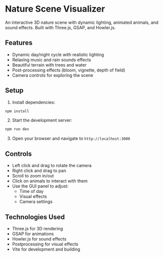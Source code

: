 # Nature Scene Visualizer

An interactive 3D nature scene with dynamic lighting, animated animals, and sound effects. Built with Three.js, GSAP, and Howler.js.

## Features

- Dynamic day/night cycle with realistic lighting
- Relaxing music and rain sounds effects
- Beautiful terrain with trees and water
- Post-processing effects (bloom, vignette, depth of field)
- Camera controls for exploring the scene

## Setup

1. Install dependencies:
```bash
npm install
```

2. Start the development server:
```bash
npm run dev
```

3. Open your browser and navigate to `http://localhost:3000`

## Controls

- Left click and drag to rotate the camera
- Right click and drag to pan
- Scroll to zoom in/out
- Click on animals to interact with them
- Use the GUI panel to adjust:
  - Time of day
  - Visual effects
  - Camera settings

## Technologies Used

- Three.js for 3D rendering
- GSAP for animations
- Howler.js for sound effects
- Postprocessing for visual effects
- Vite for development and building 
